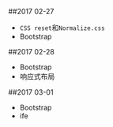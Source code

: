 ##2017 02-27
* `CSS reset`和`Normalize.css`
* Bootstrap

##2017 02-28
* Bootstrap
* 响应式布局

##2017 03-01
* Bootstrap
* ife
